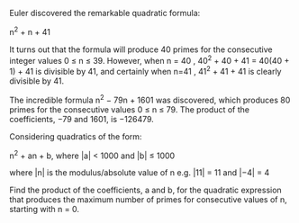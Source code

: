 Euler discovered the remarkable quadratic formula:

n<sup>2</sup> + n + 41<br />

It turns out that the formula will produce 40 primes for the consecutive integer values 0 ≤ n ≤ 39. However, when n = 40 , 40<sup>2</sup> + 40 + 41 = 40(40 + 1) + 41 is divisible by 41, and certainly when n=41 , 41<sup>2</sup> + 41 + 41 is clearly divisible by 41.

The incredible formula n<sup>2</sup> − 79n + 1601 was discovered, which produces 80 primes for the consecutive values 0 ≤ n ≤ 79. The product of the coefficients, −79 and 1601, is −126479.

Considering quadratics of the form:

n<sup>2</sup> + an + b, where |a| < 1000 and |b| ≤ 1000<br />

where |n| is the modulus/absolute value of n
e.g. |11| = 11 and |−4| = 4<br />

Find the product of the coefficients, a and b, for the quadratic expression that produces the maximum number of primes for consecutive values of n, starting with n = 0.